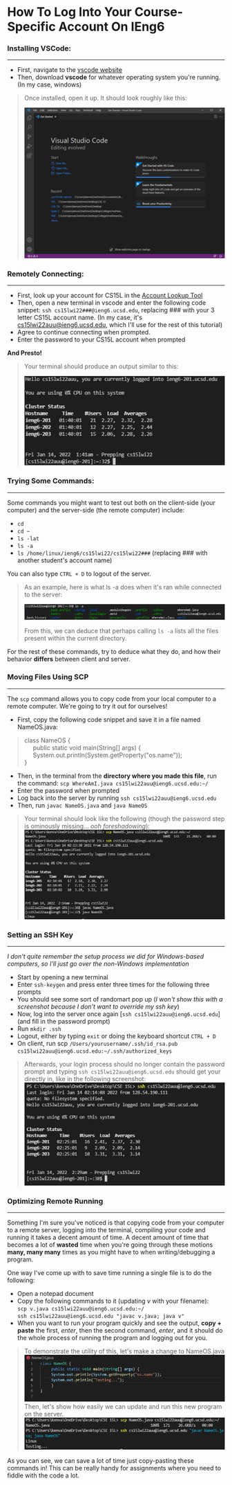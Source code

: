 # How To Log Into Your Course-Specific Account On IEng6 #
### Installing VSCode:
---
- First, navigate to the [vscode website](https://code.visualstudio.com/)
- Then, download **vscode** for whatever operating system you're running. (In my case, windows)

> Once installed, open it up. It should look roughly like this:
>
>![vscodess](vscode.PNG)
>

### Remotely Connecting:
---
- First, look up your account for CS15L in the [Account Lookup Tool](https://sdacs.ucsd.edu/~icc/index.php)
- Then, open a new terminal in vscode and enter the following code snippet: `ssh cs15lwi22###@ieng6.ucsd.edu`, replacing ### with your 3 letter CS15L account name. (In my case, it's cs15lwi22auu@ieng6.ucsd.edu, which I'll use for the rest of this tutorial)
- Agree to continue connecting when prompted.
- Enter the password to your CS15L account when prompted

**And Presto!**
>Your terminal should produce an output similar to this:
>
>![remoteconnectss](codesnippet.PNG)

### Trying Some Commands:
---

Some commands you might want to test out both on the client-side (your computer) and the server-side (the remote computer) include:

- `cd`
- `cd ~`
- `ls -lat`
- `ls -a`
- `ls /home/linux/ieng6/cs15lwi22/cs15lwi22###` (replacing ### with another student's account name)

You can also type `CTRL + D` to logout of the server.

>As an example, here is what ls -a does when it's ran while connected to the server:
>
>![ls -a](ls-a.PNG)
>
>From this, we can deduce that perhaps calling `ls -a` lists all the files present within the current directory.

For the rest of these commands, try to deduce what they do, and how their behavior **differs** between client and server.


### Moving Files Using SCP
---
The `scp` command allows you to copy code from your local computer to a remote computer. We're going to try it out for ourselves!

- First, copy the following code snippet and save it in a file named NameOS.java:

> class NameOS { <br>
> &nbsp;&nbsp;&nbsp;&nbsp; public static void main(String[] args) {  
> &nbsp;&nbsp;&nbsp;&nbsp;  System.out.println(System.getProperty("os.name"));  
> }

- Then, in the terminal from the **directory where you made this file**, run the command: 
`scp WhereAmI.java cs15lwi22auu@ieng6.ucsd.edu:~/`
- Enter the password when prompted
- Log back into the server by running `ssh cs15lwi22auu@ieng6.ucsd.edu`
- Then, run `javac NameOS.java` and `java NameOS`

> Your terminal should look like the following (though the password step is ominously missing... *ooh foreshadowing*):
> ![serverterminal](linux.PNG)
>

### Setting an SSH Key ###
---
*I don't quite remember the setup process we did for Windows-based computers, so I'll just go over the non-Windows implementation*

- Start by opening a new terminal
- Enter `ssh-keygen` and press enter three times for the following three prompts
- You should see some sort of randomart pop up (*I won't show this with a screenshot because I don't want to override my ssh key*)
- Now, log into the server once again [`ssh cs15lwi22auu@ieng6.ucsd.edu`] (and fill in the password prompt)
- Run `mkdir .ssh`
- Logout, either by typing `exit` or doing the keyboard shortcut `CTRL + D`
- On client, run scp `/Users/yourusername/.ssh/id_rsa.pub cs15lwi22auu@ieng6.ucsd.edu:~/.ssh/authorized_keys`

> Afterwards, your login process should no longer contain the password prompt and typing `ssh cs15lwi22auu@ieng6.ucsd.edu` should get your directly in, like in the following screenshot:
> ![nopwordlogin](loginnopword.PNG)
>

### Optimizing Remote Running ### 
--- 
Something I'm sure you've noticed is that copying code from your computer to a remote server, logging into the terminal, compiling your code and running it takes a decent amount of time. A decent amount of time that becomes a lot of **wasted** time when you're going through these motions **many, many many** times as you might have to when writing/debugging a program.

One way I've come up with to save time running a single file is to do the following:
- Open a notepad document
- Copy the following commands to it (updating *v* with your filename): <br> `scp v.java cs15lwi22auu@ieng6.ucsd.edu:~/`  
`ssh cs15lwi22auu@ieng6.ucsd.edu "javac v.java; java v"`
- When you want to run your program quickly and see the output, **copy + paste** the first, *enter*, then the second command, *enter*, and it should do the whole process of running the program and logging out for you.

> To demonstrate the utility of this, let's make a change to NameOS.java
> ![newnameos](newnameos.PNG)
> Then, let's show how easily we can update and run this new program on the server.
> ![shortcut](shortcut.PNG)

As you can see, we can save a lot of time just copy-pasting these commands in! This can be really handy for assignments where you need to fiddle with the code a lot.
